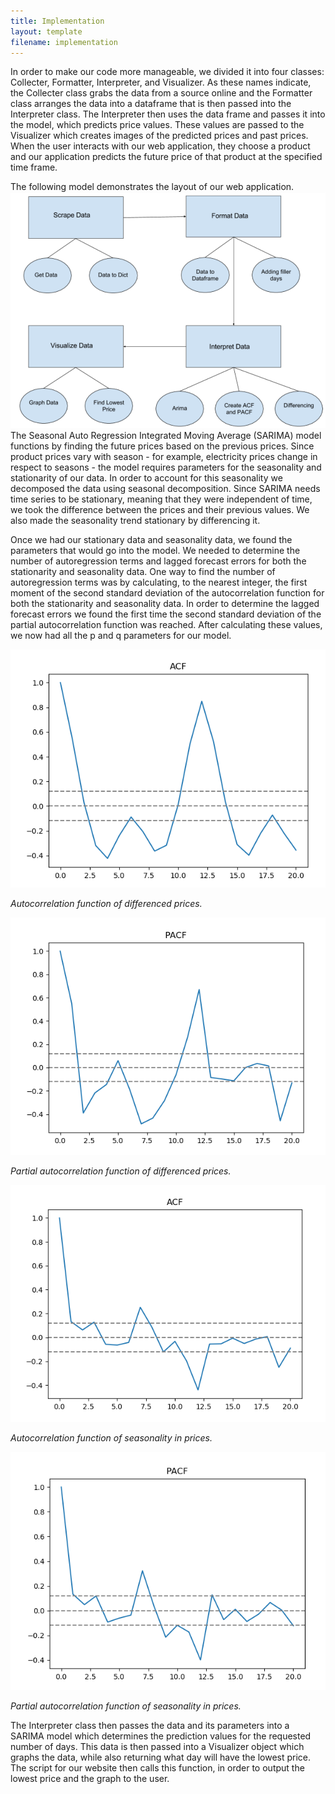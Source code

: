 ```yaml
---
title: Implementation
layout: template
filename: implementation
--- 
```

In order to make our code more manageable, we divided it into four classes: Collecter, Formatter, Interpreter, and Visualizer. As these names indicate, the Collecter class grabs the data from a source online and the Formatter class arranges the data into a dataframe that is then passed into the Interpreter class. The Interpreter then uses the data frame and passes it into the model, which predicts price values. These values are passed to the Visualizer which creates images of the predicted prices and past prices. When the user interacts with our web application, they choose a product and our application predicts the future price of that product at the specified time frame. 

The following model demonstrates the layout of our web application.
<img src="https://raw.githubusercontent.com/vickymmcd/AmazonSoftDesWarriors/master/images/SoftDes_ImageClasses.PNG" alt ="" />
The Seasonal Auto Regression Integrated Moving Average (SARIMA) model functions by finding the future prices based on the previous prices. Since product prices vary with season - for example, electricity prices change in respect to seasons - the model requires parameters for the seasonality and stationarity of our data. In order to account for this seasonality we decomposed the data using seasonal decomposition. Since SARIMA needs time series to be stationary, meaning that they were independent of time, we took the difference between the prices and their previous values. We also made the seasonality trend stationary by differencing it.

Once we had our stationary data and seasonality data, we found the parameters that would go into the model. We needed to determine the number of autoregression terms and lagged forecast errors for both the stationarity and seasonality data. One way to find the number of autoregression terms was by calculating, to the nearest integer, the first moment of the second standard deviation of the autocorrelation function for both the stationarity and seasonality data. In order to determine the lagged forecast errors we found the first time the second standard deviation of the partial autocorrelation function was reached. After calculating these values, we now had all the p and q parameters for our model.

<img src="https://raw.githubusercontent.com/vickymmcd/AmazonSoftDesWarriors/master/images/acf1stdiff.png" alt ="" /> 

*Autocorrelation function of differenced prices.* 

<img src="https://raw.githubusercontent.com/vickymmcd/AmazonSoftDesWarriors/master/images/pacf1stdiff.png" alt ="" />


*Partial autocorrelation function of differenced prices.*

<img src="https://raw.githubusercontent.com/vickymmcd/AmazonSoftDesWarriors/master/images/acfgraph.png" alt ="" />


*Autocorrelation function of seasonality in prices.*

<img src="https://raw.githubusercontent.com/vickymmcd/AmazonSoftDesWarriors/master/images/pacfgraph.png" alt ="" />


*Partial autocorrelation function of seasonality in prices.*

The Interpreter class then passes the data and its parameters into a SARIMA model which determines the prediction values for the requested number of days. This data is then passed into a Visualizer object which graphs the data, while also returning what day will have the lowest price. The script for our website then calls this function, in order to output the lowest price and the graph to the user.


